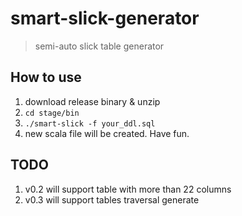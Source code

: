 # smart-slick-generator
> semi-auto slick table generator

## How to use
1. download release binary & unzip
2. `cd stage/bin`
3. `./smart-slick -f your_ddl.sql`
4. new scala file will be created. Have fun.

## TODO
1. v0.2 will support table with more than 22 columns
2. v0.3 will support tables traversal generate
